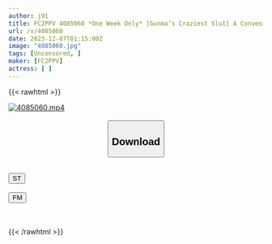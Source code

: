 ```yaml
---
author: j91
title: FC2PPV 4085060 *One Week Only* [Gunma’s Craziest Slut] A Convenient 23-Year-Old Bitch Who Never Refuses When Invited. Immediately AV Shooting After Being Called By A Sex Friend. Sadistic, T*****e, Orgasm, G-Cup, Erotic Creampie Fuckin’ [cen]
url: /v/4085060
date: 2023-12-07T01:15:00Z
image: "4085060.jpg"
tags: [Uncensored, ]
maker: [FC2PPV]
actress: [ ]
---
```



{{< rawhtml >}}

<div class="video" data-videoid="0R7OJDy6KdUZy9">
    <a href="javascript:;">
        <img src="/v/4085060/4085060.jpg" width="WIDTH" height="HEIGHT" alt="4085060.mp4" loading="lazy">
    </a>
</div>

<script type="text/javascript" src="https://j91.asia/asset/on-demand-st.js"></script>

<br>
  <link rel="stylesheet" href="https://j91.asia/asset/bs5.css">
  
  <center>
  <button class="btn btn-primary" type="button" data-bs-toggle="collapse" data-bs-target=".multi-collapse" aria-expanded="false" aria-controls="multiCollapseExample1 multiCollapseExample2"><h2>Download</h2></button></center>
</p>
<div class="row">
  <div class="col">
    <div class="collapse multi-collapse" id="multiCollapseExample1">
      <div class="card card-body">
	      	      <br>
<div class="buttons">  
<a href="https://streamtape.to/v/0R7OJDy6KdUZy9" target="_blank"><button class="btn-hover color-3"><i class="fa fa-download"></i> ST</button></a></div>
    </div>
  </div>
</div>
  <div class="col">
    <div class="collapse multi-collapse" id="multiCollapseExample2">
      <div class="card card-body">
	      <br>
<div class="buttons">
    <a href="https://filemoon.sx/d/k4yag8be3c3t" target="_blank"><button class="btn-hover color-8"><i class="fa fa-download"></i> FM</button></a></div>
<br><br>
      </div>
    </div>
  </div>
</div>

{{< /rawhtml >}}